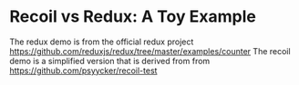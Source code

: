 # Recoil vs Redux: A Toy Example

The redux demo is from the official redux project https://github.com/reduxjs/redux/tree/master/examples/counter
The recoil demo is a simplified version that is derived from from https://github.com/psyycker/recoil-test
